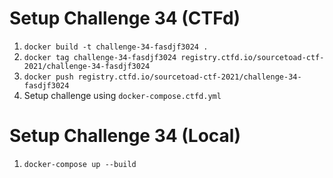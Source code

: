 # Setup Challenge 34 (CTFd)

1. `docker build -t challenge-34-fasdjf3024 .`
2. `docker tag challenge-34-fasdjf3024 registry.ctfd.io/sourcetoad-ctf-2021/challenge-34-fasdjf3024`
3. `docker push registry.ctfd.io/sourcetoad-ctf-2021/challenge-34-fasdjf3024`
4. Setup challenge using `docker-compose.ctfd.yml`

# Setup Challenge 34 (Local)
1. `docker-compose up --build`